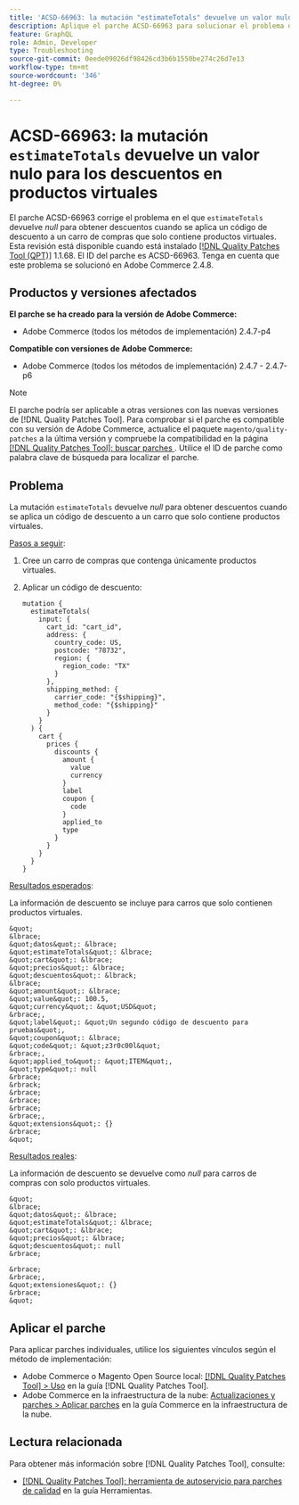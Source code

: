 ```yaml
---
title: 'ACSD-66963: la mutación "estimateTotals" devuelve un valor nulo para los descuentos en productos virtuales'
description: Aplique el parche ACSD-66963 para solucionar el problema de Adobe Commerce donde "estimateTotals" devuelve "null*" para obtener descuentos cuando se aplica un código de descuento a un carro de compras que solo contiene productos virtuales.
feature: GraphQL
role: Admin, Developer
type: Troubleshooting
source-git-commit: 0eede09026df98426cd3b6b1550be274c26d7e13
workflow-type: tm+mt
source-wordcount: '346'
ht-degree: 0%

---
```



# ACSD-66963: la mutación `estimateTotals` devuelve un valor nulo para los descuentos en productos virtuales

El parche ACSD-66963 corrige el problema en el que `estimateTotals` devuelve *null* para obtener descuentos cuando se aplica un código de descuento a un carro de compras que solo contiene productos virtuales. Esta revisión está disponible cuando está instalado [[!DNL Quality Patches Tool (QPT)]](/help/tools/quality-patches-tool/quality-patches-tool-to-self-serve-quality-patches.md) 1.1.68. El ID del parche es ACSD-66963. Tenga en cuenta que este problema se solucionó en Adobe Commerce 2.4.8.

## Productos y versiones afectados

**El parche se ha creado para la versión de Adobe Commerce:**

* Adobe Commerce (todos los métodos de implementación) 2.4.7-p4

**Compatible con versiones de Adobe Commerce:**

* Adobe Commerce (todos los métodos de implementación) 2.4.7 - 2.4.7-p6

>[!NOTE]
>
>El parche podría ser aplicable a otras versiones con las nuevas versiones de [!DNL Quality Patches Tool]. Para comprobar si el parche es compatible con su versión de Adobe Commerce, actualice el paquete `magento/quality-patches` a la última versión y compruebe la compatibilidad en la página [[!DNL Quality Patches Tool]: buscar parches ](https://experienceleague.adobe.com/tools/commerce-quality-patches/index.html). Utilice el ID de parche como palabra clave de búsqueda para localizar el parche.

## Problema

La mutación `estimateTotals` devuelve *null* para obtener descuentos cuando se aplica un código de descuento a un carro que solo contiene productos virtuales.

<u>Pasos a seguir</u>:

1. Cree un carro de compras que contenga únicamente productos virtuales.
1. Aplicar un código de descuento:

   ```
   mutation {
     estimateTotals(
       input: {
         cart_id: "cart_id",
         address: {
           country_code: US,
           postcode: "78732",
           region: {
             region_code: "TX"
           }
         },
         shipping_method: {
           carrier_code: "{$shipping}",
           method_code: "{$shipping}"
         }
       }
     ) {
       cart {
         prices {
           discounts {
             amount {
               value
               currency
             }
             label
             coupon {
               code
             }
             applied_to
             type
           }
         }
       }
     }
   }
   ```

<u>Resultados esperados</u>:

La información de descuento se incluye para carros que solo contienen productos virtuales.

    &quot;
    &lbrace;
    &quot;datos&quot;: &lbrace;
    &quot;estimateTotals&quot;: &lbrace;
    &quot;cart&quot;: &lbrace;
    &quot;precios&quot;: &lbrace;
    &quot;descuentos&quot;: &lbrack;
    &lbrace;
    &quot;amount&quot;: &lbrace;
    &quot;value&quot;: 100.5,
    &quot;currency&quot;: &quot;USD&quot;
    &rbrace;,
    &quot;label&quot;: &quot;Un segundo código de descuento para pruebas&quot;,
    &quot;coupon&quot;: &lbrace;
    &quot;code&quot;: &quot;z3r0c00l&quot;
    &rbrace;,
    &quot;applied_to&quot;: &quot;ITEM&quot;,
    &quot;type&quot;: null
    &rbrace;
    &rbrack;
    &rbrace;
    &rbrace;
    &rbrace;
    &rbrace;,
    &quot;extensions&quot;: {}
    &rbrace;
    &quot;

<u>Resultados reales</u>:

La información de descuento se devuelve como *null* para carros de compras con solo productos virtuales.

    &quot;
    &lbrace;
    &quot;datos&quot;: &lbrace;
    &quot;estimateTotals&quot;: &lbrace;
    &quot;cart&quot;: &lbrace;
    &quot;precios&quot;: &lbrace;
    &quot;descuentos&quot;: null
    &rbrace;
    
    &rbrace;
    &rbrace;,
    &quot;extensiones&quot;: {}
    &rbrace;
    &quot;

## Aplicar el parche

Para aplicar parches individuales, utilice los siguientes vínculos según el método de implementación:

* Adobe Commerce o Magento Open Source local: [[!DNL Quality Patches Tool] > Uso](/help/tools/quality-patches-tool/usage.md) en la guía [!DNL Quality Patches Tool].
* Adobe Commerce en la infraestructura de la nube: [Actualizaciones y parches > Aplicar parches](https://experienceleague.adobe.com/docs/commerce-cloud-service/user-guide/develop/upgrade/apply-patches.html) en la guía Commerce en la infraestructura de la nube.

## Lectura relacionada

Para obtener más información sobre [!DNL Quality Patches Tool], consulte:

* [[!DNL Quality Patches Tool]: herramienta de autoservicio para parches de calidad](/help/tools/quality-patches-tool/quality-patches-tool-to-self-serve-quality-patches.md) en la guía Herramientas.
